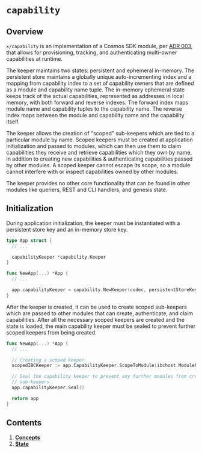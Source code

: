 <!--
order: 0
title: Capability Overview
parent:
  title: "capability"
-->

# `capability`

## Overview

`x/capability` is an implementation of a Cosmos SDK module, per [ADR 003](https://github.com/blockgenx/blockgen-sdk/blob/main/docs/architecture/adr-003-dynamic-capability-store.md),
that allows for provisioning, tracking, and authenticating multi-owner capabilities
at runtime.

The keeper maintains two states: persistent and ephemeral in-memory. The persistent
store maintains a globally unique auto-incrementing index and a mapping from
capability index to a set of capability owners that are defined as a module and
capability name tuple. The in-memory ephemeral state keeps track of the actual
capabilities, represented as addresses in local memory, with both forward and reverse indexes.
The forward index maps module name and capability tuples to the capability name. The
reverse index maps between the module and capability name and the capability itself.

The keeper allows the creation of "scoped" sub-keepers which are tied to a particular
module by name. Scoped keepers must be created at application initialization and
passed to modules, which can then use them to claim capabilities they receive and
retrieve capabilities which they own by name, in addition to creating new capabilities
& authenticating capabilities passed by other modules. A scoped keeper cannot escape its scope,
so a module cannot interfere with or inspect capabilities owned by other modules.

The keeper provides no other core functionality that can be found in other modules
like queriers, REST and CLI handlers, and genesis state.

## Initialization

During application initialization, the keeper must be instantiated with a persistent
store key and an in-memory store key.

```go
type App struct {
  // ...

  capabilityKeeper *capability.Keeper
}

func NewApp(...) *App {
  // ...

  app.capabilityKeeper = capability.NewKeeper(codec, persistentStoreKey, memStoreKey)
}
```

After the keeper is created, it can be used to create scoped sub-keepers which
are passed to other modules that can create, authenticate, and claim capabilities.
After all the necessary scoped keepers are created and the state is loaded, the
main capability keeper must be sealed to prevent further scoped keepers from
being created.

```go
func NewApp(...) *App {
  // ...

  // Creating a scoped keeper
  scopedIBCKeeper := app.CapabilityKeeper.ScopeToModule(ibchost.ModuleName)

  // Seal the capability keeper to prevent any further modules from creating scoped
  // sub-keepers.
  app.capabilityKeeper.Seal()

  return app
}
```

## Contents

1. **[Concepts](01_concepts.md)**
1. **[State](02_state.md)**
